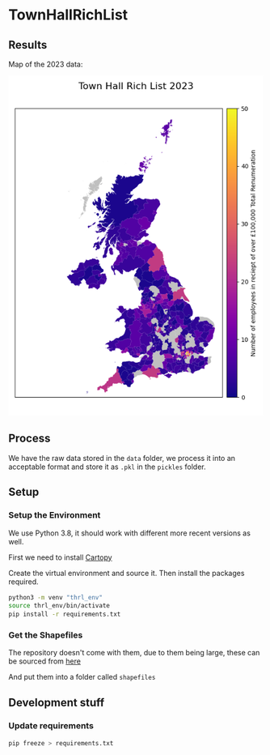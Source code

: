 # TownHallRichList

## Results

Map of the 2023 data:

![Town Hall Rich List 2023](results/thrl_2023.png)

## Process

We have the raw data stored in the ``data`` folder, we process it into an acceptable format and store it as ``.pkl`` in the ``pickles`` folder.

## Setup

### Setup the Environment

We use Python 3.8, it should work with different more recent versions as well.

First we need to install [Cartopy](https://scitools.org.uk/cartopy/docs/latest/installing.html)

Create the virtual environment and source it.
Then install the packages required.

```bash
python3 -m venv "thrl_env"
source thrl_env/bin/activate
pip install -r requirements.txt
```

### Get the Shapefiles

The repository doesn't come with them, due to them being large, these can be sourced from [here](https://geoportal.statistics.gov.uk/datasets/ons::local-authority-districts-may-2022-uk-bfe-v3-1/about)

And put them into a folder called ``shapefiles``

## Development stuff

### Update requirements

```bash
pip freeze > requirements.txt
```
